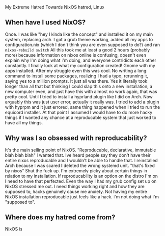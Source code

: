 My Extreme Hatred Towards NixOS
hatred, Linux

## When have I used NixOS?
Once. I was like "hey I kinda like the concept" and installed it on my main system, replacing arch. I got a grub theme working, added all my apps to configuration.nix (which I don't think you are even supposed to do?) and ran `nixos-rebuild switch`
All this took me at least a good 2 hours (probably more) because information on nixos online is confusing, doesn't even explain why I'm doing what I'm doing, and everyone contridicts each other constantly. I finally look at what my configuration created! Gnome with my apps installed. After my struggle even this was cool. No writing a long command to install some packages, realizing I had a typo, rerunning it, saying yes to a million prompts. It just all was there. Yes it literally took longer than all that but thinking I could slap this onto a new installation, a new computer even, and just have this with almost no work again, that was pretty cool. Until I tried to install a hyprland plugin like I did on Arch. Now arguably this was just user error, actually it really was. I tried to add a plugin with hyprpm and it just errored, same thing happened when I tried to run the equicord installer. At that point I assumed I would have to do more hacky things if I wanted any chance at a reproducable system that just worked to have all my things.

## Why was I so obsessed with reproducability?
It's the main selling point of NixOS. "Reproducable, declarative, immutable blah blah blah" I wanted that. Ive heard people say they don't have their entire nixos reproducable and I wouldn't be able to handle that. I reinstalled Arch because I was scared I deleted the wrong systemd unit. "that's fixed by nixos" Shut the fuck up. I'm extremely picky about certain things in relation to my installation. If reproducability is an option on the distro I'm on I need to have that perfected. Even the way I had my grub config set up on NixOS stressed me out. I need things working right and how they are supposed to, hacks genuinely cause me anxiety. Not having my entire NixOS installation reproducable just feels like a hack. I'm not doing what I'm "supposed to".

## Where does my hatred come from?

NixOS is 